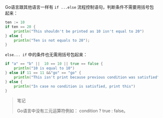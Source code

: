 Go语言跟其他语言一样有 `if ...else` 流程控制语句，判断条件不需要用括号包起来：

```go
ten := 10 
if ten == 20 { 
    println("This shouldn't be printed as 10 isn't equal to 20") 
} else { 
    println("Ten is not equals to 20"); 
}
```

`else... if` 中的条件也无需用括号包起来：

```go
if "a" == "b" ||  10 == 10 || true == false {
    println("10 is equal to 10")
} else if 11 == 11 &&"go" == "go" {
    println("This isn't print because previous condition was satisfied");
} else {
    println("In case no condition is satisfied, print this")
}
```

> 笔记
>
> Go语言中没有三元运算符例如： condition ? true : false。
